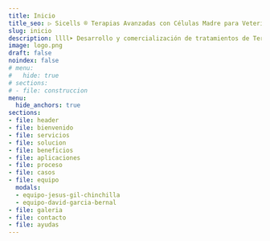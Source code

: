 ```yaml
---
title: Inicio
title_seo: ▷ Sicells ® Terapias Avanzadas con Células Madre para Veterinara ◁
slug: inicio
description: llll➤ Desarrollo y comercialización de tratamientos de Terapia Celular, basados en células madre ✅ para pacientes veterinarios (perros, gatos y caballos).
image: logo.png
draft: false
noindex: false
# menu:
#   hide: true
# sections:
# - file: construccion
menu:
  hide_anchors: true
sections:
- file: header
- file: bienvenido
- file: servicios
- file: solucion
- file: beneficios
- file: aplicaciones
- file: proceso
- file: casos
- file: equipo
  modals:
  - equipo-jesus-gil-chinchilla
  - equipo-david-garcia-bernal
- file: galeria
- file: contacto
- file: ayudas
---
```

